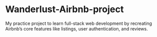 # Wanderlust-Airbnb-project
My practice project to learn full-stack web development by recreating Airbnb’s core features like listings, user authentication, and reviews.
